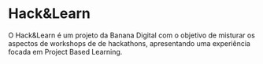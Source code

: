 # Hack&Learn

O Hack&Learn é um projeto da Banana Digital com o objetivo de misturar os aspectos de workshops de de hackathons, apresentando uma experiência focada em Project Based Learning.

